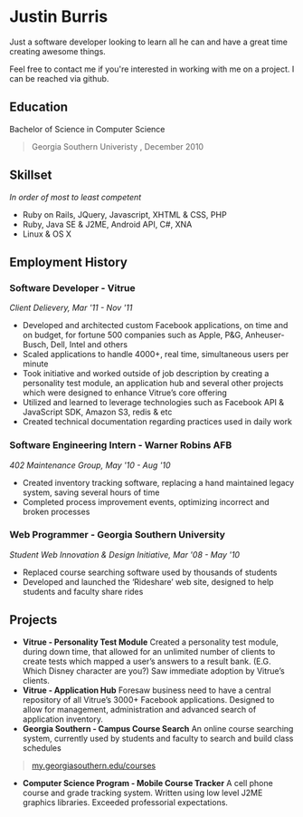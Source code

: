 Justin Burris
=============
Just a software developer looking to learn all he can and have a great time creating awesome things.

Feel free to contact me if you're interested in working with me on a project. I can be reached via github.

Education
---------
Bachelor of Science in Computer Science

> Georgia Southern Univeristy , December 2010

Skillset
--------
_In order of most to least competent_

- Ruby on Rails, JQuery, Javascript, XHTML & CSS, PHP
- Ruby, Java SE & J2ME, Android API, C#, XNA
- Linux & OS X

Employment History
------------------
### Software Developer - Vitrue #
_Client Delievery, Mar '11 - Nov '11_

- Developed and architected custom Facebook applications, on time and on budget, for fortune 500 companies such
as Apple, P&G, Anheuser-Busch, Dell, Intel and others
- Scaled applications to handle 4000+, real time, simultaneous users per minute
- Took initiative and worked outside of job description by creating a personality test module, an application hub and
several other projects which were designed to enhance Vitrue’s core offering
- Utilized and learned to leverage technologies such as Facebook API & JavaScript SDK, Amazon S3, redis & etc
- Created technical documentation regarding practices used in daily work


### Software Engineering Intern - Warner Robins AFB #
_402 Maintenance Group, May '10 - Aug '10_

- Created inventory tracking software, replacing a hand maintained legacy system, saving several hours of time
- Completed process improvement events, optimizing incorrect and broken processes

### Web Programmer - Georgia Southern University #
_Student Web Innovation & Design Initiative, Mar '08 - May '10_

- Replaced course searching software used by thousands of students
- Developed and launched the ‘Rideshare’ web site, designed to help students and faculty share rides


Projects
--------

- **Vitrue - Personality Test Module** Created a personality test module, during down time, that allowed for an
unlimited number of clients to create tests which mapped a user’s answers to a result bank. (E.G. Which Disney
character are you?) Saw immediate adoption by Vitrue’s clients.
- **Vitrue - Application Hub** Foresaw business need to have a central repository of all Vitrue’s 3000+ Facebook
applications. Designed to allow for management, administration and advanced search of application inventory.
- **Georgia Southern - Campus Course Search** An online course searching system, currently used by students and
faculty to search and build class schedules 

> [my.georgiasouthern.edu/courses
](https://my.georgiasouthern.edu/courses)

- **Computer Science Program - Mobile Course Tracker**  A cell phone course and grade tracking system. Written
using low level J2ME graphics libraries. Exceeded professorial expectations.
